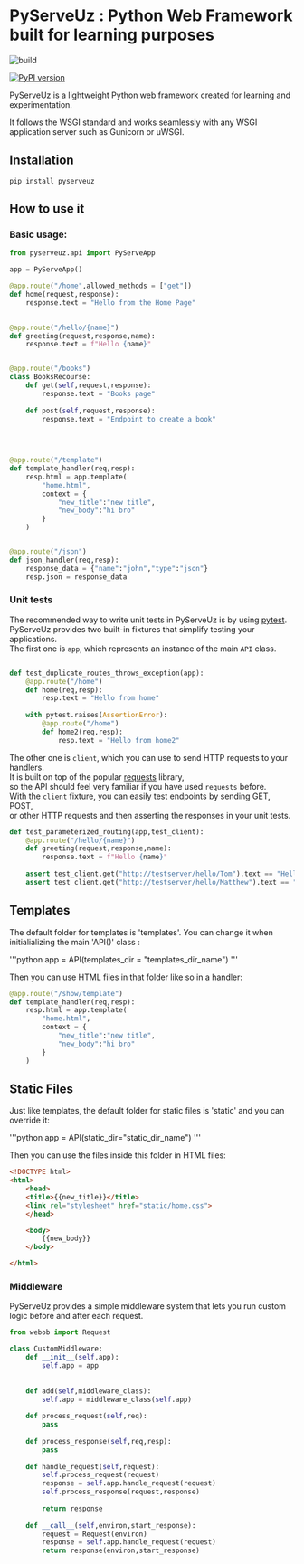 # PyServeUz : Python Web Framework built for learning purposes

![build](https://badgen.net/badge/purpose-learning/passing/green?icon=github)

[![PyPI version](https://badgen.net/pypi/v/requests)](https://pypi.org/project/requests/)


PyServeUz is a lightweight Python web framework created for learning and experimentation.  

It follows the WSGI standard and works seamlessly with any WSGI application server such as Gunicorn or uWSGI.


## Installation

```shell
pip install pyserveuz
```

## How to use it

### Basic usage:

```python
from pyserveuz.api import PyServeApp

app = PyServeApp()

@app.route("/home",allowed_methods = ["get"])
def home(request,response):
    response.text = "Hello from the Home Page"

    
@app.route("/hello/{name}")
def greeting(request,response,name):
    response.text = f"Hello {name}"


@app.route("/books")
class BooksRecourse:
    def get(self,request,response):
        response.text = "Books page"
    
    def post(self,request,response):
        response.text = "Endpoint to create a book"


        
    
@app.route("/template")
def template_handler(req,resp):
    resp.html = app.template(
        "home.html",
        context = {
            "new_title":"new title",
            "new_body":"hi bro"
        }
    )


@app.route("/json")
def json_handler(req,resp):
    response_data = {"name":"john","type":"json"}
    resp.json = response_data
```


### Unit tests

The recommended way to write unit tests in PyServeUz is by using [pytest](https://docs.pytest.org/en/latest/).  
PyServeUz provides two built-in fixtures that simplify testing your applications.  
The first one is `app`, which represents an instance of the main `API` class. 


```python

def test_duplicate_routes_throws_exception(app):
    @app.route("/home")
    def home(req,resp):
        resp.text = "Hello from home"
        
    with pytest.raises(AssertionError):
        @app.route("/home")
        def home2(req,resp):
            resp.text = "Hello from home2"
```
The other one is `client`, which you can use to send HTTP requests to your handlers.  
It is built on top of the popular [requests](https://requests.readthedocs.io/) library,  
so the API should feel very familiar if you have used `requests` before.  
With the `client` fixture, you can easily test endpoints by sending GET, POST,  
or other HTTP requests and then asserting the responses in your unit tests.


```python
def test_parameterized_routing(app,test_client):
    @app.route("/hello/{name}")
    def greeting(request,response,name):
        response.text = f"Hello {name}"
    
    assert test_client.get("http://testserver/hello/Tom").text == "Hello Tom"
    assert test_client.get("http://testserver/hello/Matthew").text == "Hello Matthew"
```


## Templates

The default folder for templates is 'templates'. You can change it when initialializing the main 'API()' class : 


'''python
app = API(templates_dir = "templates_dir_name")
'''

Then you can use HTML files in that folder like so in a handler:

```python
@app.route("/show/template")
def template_handler(req,resp):
    resp.html = app.template(
        "home.html",
        context = {
            "new_title":"new title",
            "new_body":"hi bro"
        }
    )
```


## Static Files 

Just like templates, the default folder for static files is 'static' and you can override it:

'''python
app = API(static_dir="static_dir_name")
'''

Then you can use the files inside this folder in HTML files:

```html
<!DOCTYPE html>
<html>
    <head>
    <title>{{new_title}}</title>
    <link rel="stylesheet" href="static/home.css">
    </head>

    <body>
        {{new_body}}
    </body>

</html>
```

### Middleware 

PyServeUz provides a simple middleware system that lets you run custom logic
before and after each request. 

```python
from webob import Request

class CustomMiddleware:
    def __init__(self,app):
        self.app = app
        
        
    def add(self,middleware_class):
        self.app = middleware_class(self.app)
        
    def process_request(self,req):
        pass
    
    def process_response(self,req,resp):
        pass
    
    def handle_request(self,request):
        self.process_request(request)
        response = self.app.handle_request(request)
        self.process_response(request,response)
        
        return response
    
    def __call__(self,environ,start_response):
        request = Request(environ)
        response = self.app.handle_request(request)
        return response(environ,start_response) 
```
